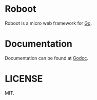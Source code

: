 # Roboot

Roboot is a micro web framework for [Go](https://golang.org).

# Documentation
Documentation can be found at [Godoc](https://godoc.org/github.com/cosiner/roboot).

# LICENSE
MIT.
